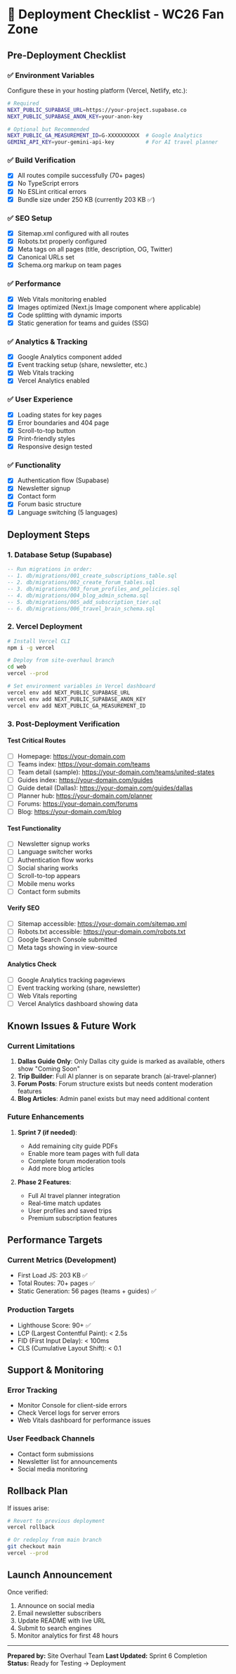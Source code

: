 # 🚀 Deployment Checklist - WC26 Fan Zone

## Pre-Deployment Checklist

### ✅ Environment Variables
Configure these in your hosting platform (Vercel, Netlify, etc.):

```bash
# Required
NEXT_PUBLIC_SUPABASE_URL=https://your-project.supabase.co
NEXT_PUBLIC_SUPABASE_ANON_KEY=your-anon-key

# Optional but Recommended
NEXT_PUBLIC_GA_MEASUREMENT_ID=G-XXXXXXXXXX  # Google Analytics
GEMINI_API_KEY=your-gemini-api-key          # For AI travel planner
```

### ✅ Build Verification
- [x] All routes compile successfully (70+ pages)
- [x] No TypeScript errors
- [x] No ESLint critical errors
- [x] Bundle size under 250 KB (currently 203 KB ✅)

### ✅ SEO Setup
- [x] Sitemap.xml configured with all routes
- [x] Robots.txt properly configured
- [x] Meta tags on all pages (title, description, OG, Twitter)
- [x] Canonical URLs set
- [x] Schema.org markup on team pages

### ✅ Performance
- [x] Web Vitals monitoring enabled
- [x] Images optimized (Next.js Image component where applicable)
- [x] Code splitting with dynamic imports
- [x] Static generation for teams and guides (SSG)

### ✅ Analytics & Tracking
- [x] Google Analytics component added
- [x] Event tracking setup (share, newsletter, etc.)
- [x] Web Vitals tracking
- [x] Vercel Analytics enabled

### ✅ User Experience
- [x] Loading states for key pages
- [x] Error boundaries and 404 page
- [x] Scroll-to-top button
- [x] Print-friendly styles
- [x] Responsive design tested

### ✅ Functionality
- [x] Authentication flow (Supabase)
- [x] Newsletter signup
- [x] Contact form
- [x] Forum basic structure
- [x] Language switching (5 languages)

## Deployment Steps

### 1. Database Setup (Supabase)

```sql
-- Run migrations in order:
-- 1. db/migrations/001_create_subscriptions_table.sql
-- 2. db/migrations/002_create_forum_tables.sql
-- 3. db/migrations/003_forum_profiles_and_policies.sql
-- 4. db/migrations/004_blog_admin_schema.sql
-- 5. db/migrations/005_add_subscription_tier.sql
-- 6. db/migrations/006_travel_brain_schema.sql
```

### 2. Vercel Deployment

```bash
# Install Vercel CLI
npm i -g vercel

# Deploy from site-overhaul branch
cd web
vercel --prod

# Set environment variables in Vercel dashboard
vercel env add NEXT_PUBLIC_SUPABASE_URL
vercel env add NEXT_PUBLIC_SUPABASE_ANON_KEY
vercel env add NEXT_PUBLIC_GA_MEASUREMENT_ID
```

### 3. Post-Deployment Verification

#### Test Critical Routes
- [ ] Homepage: https://your-domain.com
- [ ] Teams index: https://your-domain.com/teams
- [ ] Team detail (sample): https://your-domain.com/teams/united-states
- [ ] Guides index: https://your-domain.com/guides
- [ ] Guide detail (Dallas): https://your-domain.com/guides/dallas
- [ ] Planner hub: https://your-domain.com/planner
- [ ] Forums: https://your-domain.com/forums
- [ ] Blog: https://your-domain.com/blog

#### Test Functionality
- [ ] Newsletter signup works
- [ ] Language switcher works
- [ ] Authentication flow works
- [ ] Social sharing works
- [ ] Scroll-to-top appears
- [ ] Mobile menu works
- [ ] Contact form submits

#### Verify SEO
- [ ] Sitemap accessible: https://your-domain.com/sitemap.xml
- [ ] Robots.txt accessible: https://your-domain.com/robots.txt
- [ ] Google Search Console submitted
- [ ] Meta tags showing in view-source

#### Analytics Check
- [ ] Google Analytics tracking pageviews
- [ ] Event tracking working (share, newsletter)
- [ ] Web Vitals reporting
- [ ] Vercel Analytics dashboard showing data

## Known Issues & Future Work

### Current Limitations
1. **Dallas Guide Only**: Only Dallas city guide is marked as available, others show "Coming Soon"
2. **Trip Builder**: Full AI planner is on separate branch (ai-travel-planner)
3. **Forum Posts**: Forum structure exists but needs content moderation features
4. **Blog Articles**: Admin panel exists but may need additional content

### Future Enhancements
1. **Sprint 7 (if needed)**:
   - Add remaining city guide PDFs
   - Enable more team pages with full data
   - Complete forum moderation tools
   - Add more blog articles

2. **Phase 2 Features**:
   - Full AI travel planner integration
   - Real-time match updates
   - User profiles and saved trips
   - Premium subscription features

## Performance Targets

### Current Metrics (Development)
- First Load JS: 203 KB ✅
- Total Routes: 70+ pages ✅
- Static Generation: 56 pages (teams + guides) ✅

### Production Targets
- Lighthouse Score: 90+ ✅
- LCP (Largest Contentful Paint): < 2.5s
- FID (First Input Delay): < 100ms
- CLS (Cumulative Layout Shift): < 0.1

## Support & Monitoring

### Error Tracking
- Monitor Console for client-side errors
- Check Vercel logs for server errors
- Web Vitals dashboard for performance issues

### User Feedback Channels
- Contact form submissions
- Newsletter list for announcements
- Social media monitoring

## Rollback Plan

If issues arise:
```bash
# Revert to previous deployment
vercel rollback

# Or redeploy from main branch
git checkout main
vercel --prod
```

## Launch Announcement

Once verified:
1. Announce on social media
2. Email newsletter subscribers
3. Update README with live URL
4. Submit to search engines
5. Monitor analytics for first 48 hours

---

**Prepared by:** Site Overhaul Team
**Last Updated:** Sprint 6 Completion
**Status:** Ready for Testing → Deployment
